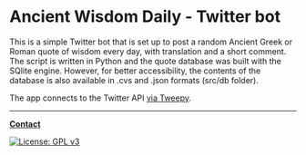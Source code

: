 # Ancient Wisdom Daily - Twitter bot

This is a simple Twitter bot that is set up to post a random
Ancient Greek or Roman quote of wisdom every day, with translation
and a short comment. The script is written in Python and the quote
database was built with the SQlite engine. However, for better accessibility,
the contents of the database is also available in .cvs and .json formats
(src/db folder).

The app connects to the Twitter API [via Tweepy](https://www.tweepy.org/).

---

**[Contact](mailto:lcs_it@proton.me)**

[![License: GPL v3](https://img.shields.io/badge/License-GPLv3-blue.svg)](https://www.gnu.org/licenses/gpl-3.0)
